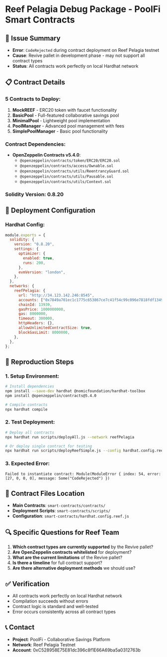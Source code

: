 # Reef Pelagia Debug Package - PoolFi Smart Contracts

## 🚨 **Issue Summary**
- **Error**: `CodeRejected` during contract deployment on Reef Pelagia testnet
- **Cause**: Revive pallet in development phase - may not support all contract types
- **Status**: All contracts work perfectly on local Hardhat network

## 📋 **Contract Details**

### **5 Contracts to Deploy:**
1. **MockREEF** - ERC20 token with faucet functionality
2. **BasicPool** - Full-featured collaborative savings pool
3. **MinimalPool** - Lightweight pool implementation  
4. **PoolManager** - Advanced pool management with fees
5. **SimplePoolManager** - Basic pool functionality

### **Contract Dependencies:**
- **OpenZeppelin Contracts v5.4.0**:
  - `@openzeppelin/contracts/token/ERC20/ERC20.sol`
  - `@openzeppelin/contracts/access/Ownable.sol`
  - `@openzeppelin/contracts/utils/ReentrancyGuard.sol`
  - `@openzeppelin/contracts/utils/Pausable.sol`
  - `@openzeppelin/contracts/utils/Context.sol`

### **Solidity Version:** 0.8.20

## 🔧 **Deployment Configuration**

### **Hardhat Config:**
```javascript
module.exports = {
  solidity: {
    version: "0.8.20",
    settings: {
      optimizer: {
        enabled: true,
        runs: 200,
      },
      evmVersion: "london",
    },
  },
  networks: {
    reefPelagia: {
      url: "http://34.123.142.246:8545",
      accounts: ["0x7849a701ec1c1775c653867ce7c41f54c99c096e7818fdf134931fd4796d1186"],
      chainId: 13939,
      gasPrice: 1000000000,
      gas: 8000000,
      timeout: 300000,
      httpHeaders: {},
      allowUnlimitedContractSize: true,
      blockGasLimit: 8000000,
    },
  },
};
```

## 🚀 **Reproduction Steps**

### **1. Setup Environment:**
```bash
# Install dependencies
npm install --save-dev hardhat @nomicfoundation/hardhat-toolbox
npm install @openzeppelin/contracts@5.4.0

# Compile contracts
npx hardhat compile
```

### **2. Test Deployment:**
```bash
# Deploy all contracts
npx hardhat run scripts/deployAll.js --network reefPelagia

# Or deploy single contract for testing
npx hardhat run scripts/deployReefSimple.js --config hardhat.config.reef.js --network reefPelagia
```

### **3. Expected Error:**
```
Failed to instantiate contract: Module(ModuleError { index: 54, error: [27, 0, 0, 0], message: Some("CodeRejected") })
```

## 📁 **Contract Files Location**
- **Main Contracts**: `smart-contracts/contracts/`
- **Deployment Scripts**: `smart-contracts/scripts/`
- **Configuration**: `smart-contracts/hardhat.config.reef.js`

## 🔍 **Specific Questions for Reef Team**

1. **Which contract types are currently supported** by the Revive pallet?
2. **Are OpenZeppelin contracts whitelisted** for deployment?
3. **What are the current limitations** of the Revive pallet?
4. **Is there a timeline** for full contract support?
5. **Are there alternative deployment methods** we should use?

## ✅ **Verification**
- All contracts work perfectly on local Hardhat network
- Compilation succeeds without errors
- Contract logic is standard and well-tested
- Error occurs consistently across all contract types

## 📞 **Contact**
- **Project**: PoolFi - Collaborative Savings Platform
- **Network**: Reef Pelagia Testnet
- **Account**: 0xC528958E75E81dc396c8f1E66A69ba5a0312763b
